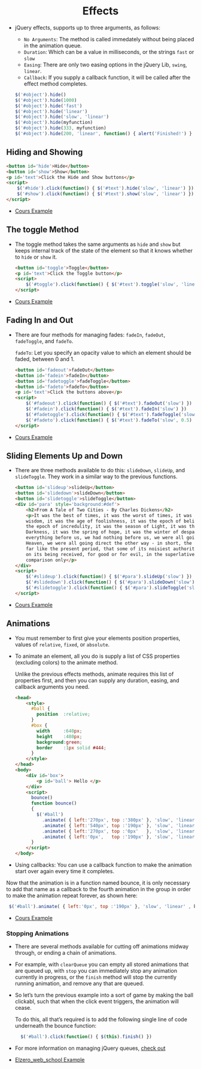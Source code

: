 # <center>Effects</center>

* jQuery effects, supports up to three arguments, as follows: 

  * `No Arguments`: The method is called immedately without being placed in the animation queue.
  * `Duration`: Which can be a value in milliseconds, or the strings `fast` or `slow`
  * `Easing`: There are only two easing options in the jQuery Lib, `swing`, `linear`.
  * `Callback`: If you supply a callback function, it will be called after the effect method completes.

  ```javascript
  $('#object').hide()
  $('#object').hide(1000)
  $('#object').hide('fast')
  $('#object').hide('linear')
  $('#object').hide('slow', 'linear')
  $('#object').hide(myfunction)
  $('#object').hide(333, myfunction)
  $('#object').hide(200, 'linear', function() { alert('Finished!') } )
  ```


## Hiding and Showing

  ```html
  <button id='hide'>Hide</button>
  <button id='show'>Show</button>
  <p id='text'>Click the Hide and Show buttons</p>
  <script>
      $('#hide').click(function() { $('#text').hide('slow', 'linear') })
      $('#show').click(function() { $('#text').show('slow', 'linear') })
  </script>
  ```
* [Cours Example](./html/3.1-hidingAndShowing.html)


## The toggle Method

* The toggle method takes the same arguments as `hide` and `show` but keeps  internal track of the state of the element so that it knows whether to `hide` or `show` it.

  ```html
  <button id='toggle'>Toggle</button>
  <p id='text'>Click the Toggle button</p>
  <script>
      $('#toggle').click(function() { $('#text').toggle('slow', 'linear') })
  </script>
  ```

* [Cours Example](./html/3.2-ToggleMethod.html)


## Fading In and Out

* There are four methods for managing fades: `fadeIn`, `fadeOut`, `fadeToggle`, and `fadeTo`. 

  `fadeTo`: Let you specify an opacity value to which an element should be faded, between 0 and 1.

  ```html
  <button id='fadeout'>fadeOut</button>
  <button id='fadein'>fadeIn</button>
  <button id='fadetoggle'>fadeToggle</button>
  <button id='fadeto'>fadeTo</button>
  <p id='text'>Click the buttons above</p>
  <script>
      $('#fadeout').click(function() { $('#text').fadeOut('slow') })
      $('#fadein').click(function() { $('#text').fadeIn('slow') })
      $('#fadetoggle').click(function() { $('#text').fadeToggle('slow') })
      $('#fadeto').click(function() { $('#text').fadeTo('slow', 0.5) })
  </script>
  ```

* [Cours Example](./html/3.3-fade.html)

## Sliding Elements Up and Down

* There are three methods available to do this: `slideDown`, `slideUp`, and `slideToggle`. They work in a similar way to the previous functions.

  ```html
  <button id='slideup'>slideUp</button>
  <button id='slidedown'>slideDown</button>
  <button id='slidetoggle'>slideToggle</button>
  <div id='para' style='background:#def'>
      <h2>From A Tale of Two Cities - By Charles Dickens</h2>
      <p>It was the best of times, it was the worst of times, it was the age of
      wisdom, it was the age of foolishness, it was the epoch of belief, it was
      the epoch of incredulity, it was the season of Light, it was the season of
      Darkness, it was the spring of hope, it was the winter of despair, we had
      everything before us, we had nothing before us, we were all going direct to
      Heaven, we were all going direct the other way - in short, the period was so
      far like the present period, that some of its noisiest authorities insisted
      on its being received, for good or for evil, in the superlative degree of
      comparison only</p>
  </div>
  <script>
      $('#slideup').click(function() { $('#para').slideUp('slow') })
      $('#slidedown').click(function() { $('#para').slideDown('slow') })
      $('#slidetoggle').click(function() { $('#para').slideToggle('slow') })
  </script>
  ```

* [Cours Example](./html/3.4-Sliding.html)

## Animations

* You must remember to first give your elements position properties, values of `relative`, `fixed`, or `absolute`. 

* To animate an element, all you do is supply a list of CSS properties (excluding colors) to the animate method.
  
  Unlike the previous effects methods, animate requires this list of properties first, and then you can supply any duration, easing, and callback arguments you need.

  ```html
  <head>
      <style>
        #ball {
          position  :relative;
        }
        #box {
          width     :640px;
          height    :480px;
          background:green;
          border    :1px solid #444;
        }
      </style>
  </head>
  <body>
      <div id='box'>
          <p id='ball'> Hello </p>
      </div>
      <script>
        bounce()
        function bounce()
        {
          $('#ball')
            .animate( { left:'270px', top :'380px' }, 'slow', 'linear')
            .animate( { left:'540px', top :'190px' }, 'slow', 'linear')
            .animate( { left:'270px', top :'0px'   }, 'slow', 'linear')
            .animate( { left:'0px',   top :'190px' }, 'slow', 'linear')
        }
      </script>
  </body>
  ```

* Using callbacks: You can use a callback function to make the animation start over again every time it completes. 

 Now that the animation is in a function named bounce, it is only necessary to add that name as a callback to the fourth animation in the group in order to make the animation repeat forever, as shown here: 

  ```javascript
   $('#ball').animate( { left:'0px', top :'190px' }, 'slow', 'linear' , bounce)
  ```

* [Cours Example](./html/3.5-Animation.html)

### Stopping Animations

* There are several methods available for cutting off animations midway through, or ending a chain of animations. 
* For example, with `clearQueue` you can empty all stored animations that are queued up, with `stop` you can immediately stop any animation currently in  progress, or the `finish` method will stop the currently running animation, and remove any that are queued.

* So let’s turn the previous example into a sort of game by making the ball clickabl, such that when the click event triggers, the animation will cease. 
  
  To do this, all that’s required is to add the following single line of code underneath the bounce function:

  ```javascript
    $('#ball').click(function() { $(this).finish() })
  ```

* For more information on managing jQuery queues, [check out](http://api.jquery.com/queue/)
* [Elzero_web_school Example](./html/3.6-EffectsExamples_elzero.html)
